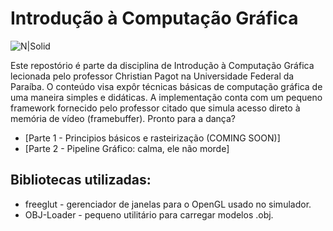 # Introdução à Computação Gráfica

![N|Solid](http://www.gameinformer.com/cfs-filesystemfile.ashx/__key/CommunityServer-Components-SiteFiles/imagefeed-featured-nintendo-labo-impressions/kratossmile_5F00_610a.jpg)

Este repostório é parte da disciplina de Introdução à Computação Gráfica lecionada pelo professor Christian Pagot na Universidade Federal da Paraíba. O conteúdo visa expôr técnicas básicas de computação gráfica de uma maneira simples e didáticas. A implementação conta com um pequeno framework fornecido pelo professor citado que simula acesso direto à memória de vídeo (framebuffer). Pronto para a dança?

 * [Parte 1 - Principios básicos e rasteirização (COMING SOON)]
 * [Parte 2 - Pipeline Gráfico: calma, ele não morde]
  
## Bibliotecas utilizadas:
* freeglut - gerenciador de janelas para o OpenGL usado no simulador.
* OBJ-Loader - pequeno utilitário para carregar modelos .obj.
